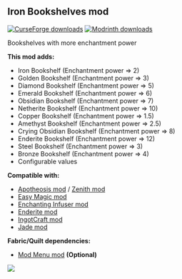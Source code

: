 <h2><strong>Iron Bookshelves mod</strong></h2>
<p><a href="https://www.curseforge.com/minecraft/mc-mods/iron-bookshelves"><img src="https://cf.way2muchnoise.eu/full_651738_downloads.svg?badge_style=flat" alt="CurseForge downloads" /></a> <a href="https://modrinth.com/mod/iron-bookshelves"><img src="https://img.shields.io/badge/dynamic/json?color=2d2d2d&amp;colorA=17b85a&amp;style=flat-square&amp;label=&amp;suffix= downloads&amp;query=downloads&amp;url=https://api.modrinth.com/v2/project/QmCOBeSP&amp;logo=modrinth&amp;logoColor=2d2d2d" alt="Modrinth downloads" /></a></p>

Bookshelves with more enchantment power

<strong>This mod adds:</strong>

- Iron Bookshelf (Enchantment power => 2)
- Golden Bookshelf (Enchantment power => 3)
- Diamond Bookshelf (Enchantment power => 5)
- Emerald Bookshelf (Enchantment power => 6)
- Obsidian Bookshelf (Enchantment power => 7)
- Netherite Bookshelf (Enchantment power => 10)
- Copper Bookshelf (Enchantment power => 1.5)
- Amethyst Bookshelf (Enchantment power => 2.5)
- Crying Obsidian Bookshelf (Enchantment power => 8)
- Enderite Bookshelf (Enchantment power => 12)
- Steel Bookshelf (Enchantment power => 3)
- Bronze Bookshelf (Enchantment power => 4)
- Configurable values

<strong>Compatible with:</strong>

- <a href="https://www.curseforge.com/minecraft/mc-mods/apotheosis" target="_blank">Apotheosis mod</a> / <a href="https://www.curseforge.com/minecraft/mc-mods/zenith" target="_blank">Zenith mod</a>
- <a href="https://www.curseforge.com/minecraft/mc-mods/easy-magic" target="_blank">Easy Magic mod</a>
- <a href="https://www.curseforge.com/minecraft/mc-mods/enchanting-infuser-forge" target="_blank">Enchanting Infuser mod</a>
- <a href="https://www.curseforge.com/minecraft/mc-mods/enderite-mod-for-forge" target="_blank">Enderite mod</a>
- <a href="https://www.curseforge.com/minecraft/mc-mods/ingotcraft" target="_blank">IngotCraft mod</a>
- <a href="https://www.curseforge.com/minecraft/mc-mods/jade" target="_blank">Jade mod</a>

<strong>Fabric/Quilt dependencies:</strong>

- <a href="https://modrinth.com/mod/modmenu" target="_blank">Mod Menu mod</a> <strong>(Optional)</strong>

<img src="https://cdn.modrinth.com/data/QmCOBeSP/images/3769a0a21896287116f97a77a769cf23a313f1cb.png">